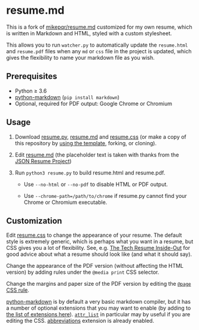 # resume.md

This is a fork of [mikepqr/resume.md](https://github.com/mikepqr/resume.md) customized for my own resume, which is written in Markdown and HTML, styled with a custom stylesheet.

This allows you to run `watcher.py` to automatically update the `resume.html` and `resume.pdf` files when any `md` or `css` file in the project is updated, which gives the flexibility to name your markdown file as you wish.

## Prerequisites

- Python ≥ 3.6
- [python-markdown](https://python-markdown.github.io/) (`pip install
markdown`)
- Optional, required for PDF output: Google Chrome or Chromium

## Usage

1.  Download [resume.py](resume.py), [resume.md](resume.md) and
    [resume.css](resume.css) (or make a copy of this repository by [using the
    template](https://github.com/mikepqr/resume.md/generate), forking, or
    cloning).

2.  Edit [resume.md](resume.md) (the placeholder text is taken with thanks from
    the [JSON Resume Project](https://jsonresume.org/themes/))

3.  Run `python3 resume.py` to build resume.html and resume.pdf.

    - Use `--no-html` or `--no-pdf` to disable HTML or PDF output.

    - Use `--chrome-path=/path/to/chrome` if resume.py cannot find your Chrome
      or Chromium executable.

## Customization

Edit [resume.css](resume.css) to change the appearance of your resume. The
default style is extremely generic, which is perhaps what you want in a resume,
but CSS gives you a lot of flexibility. See, e.g. [The Tech Resume
Inside-Out](https://www.thetechinterview.com/) for good advice about what a
resume should look like (and what it should say).

Change the appearance of the PDF version (without affecting the HTML version) by
adding rules under the `@media print` CSS selector.

Change the margins and paper size of the PDF version by editing the [`@page` CSS
rule](https://developer.mozilla.org/en-US/docs/Web/CSS/%40page/size).

[python-markdown](https://python-markdown.github.io/) is by default a very basic
markdown compiler, but it has a number of optional extensions that you may want
to enable (by adding to [the list of extensions
here](https://github.com/mikepqr/resume.md/blob/f1b0699a9b66833cb67bb59111f45a09ed3c0f7e/resume.py#L112)).
<code><a
href="https://python-markdown.github.io/extensions/attr_list/">attr_list</a></code>
in particular may by useful if you are editing the CSS.
[abbreviations](https://python-markdown.github.io/extensions/abbreviations/)
extension is already enabled.
